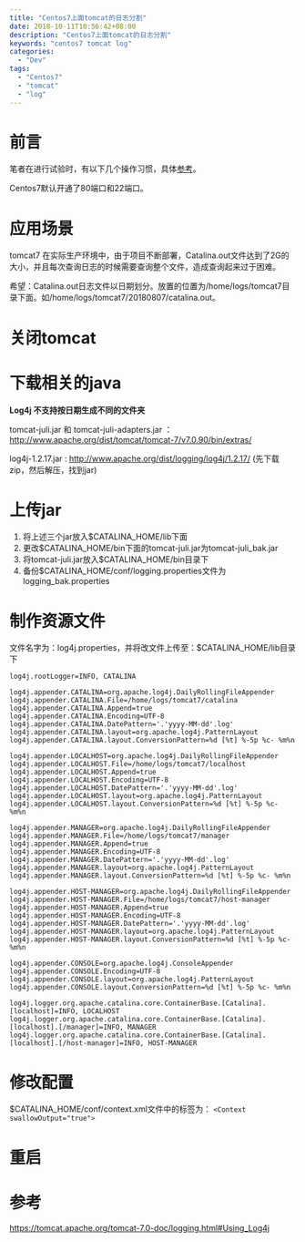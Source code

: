 ```yaml
---
title: "Centos7上面tomcat的日志分割"
date: 2018-10-11T10:56:42+08:00
description: "Centos7上面tomcat的日志分割"
keywords: "centos7 tomcat log"
categories:
  - "Dev"
tags:
  - "Centos7"
  - "tomcat"
  - "log"
---
```


# 前言

笔者在进行试验时，有以下几个操作习惯，具体[参考](/post/dev/how-to-devops/)。

Centos7默认开通了80端口和22端口。

# 应用场景
tomcat7 在实际生产环境中，由于项目不断部署，Catalina.out文件达到了2G的大小，并且每次查询日志的时候需要查询整个文件，造成查询起来过于困难。

希望：Catalina.out日志文件以日期划分。放置的位置为/home/logs/tomcat7目录下面。如/home/logs/tomcat7/20180807/catalina.out。

# 关闭tomcat


# 下载相关的java
**Log4j 不支持按日期生成不同的文件夹**

tomcat-juli.jar 和 tomcat-juli-adapters.jar ： http://www.apache.org/dist/tomcat/tomcat-7/v7.0.90/bin/extras/

log4j-1.2.17.jar : http://www.apache.org/dist/logging/log4j/1.2.17/
(先下载zip，然后解压，找到jar)

# 上传jar
1. 将上述三个jar放入$CATALINA_HOME/lib下面
2. 更改$CATALINA_HOME/bin下面的tomcat-juli.jar为tomcat-juli_bak.jar
3. 将tomcat-juli.jar放入$CATALINA_HOME/bin目录下
4. 备份$CATALINA_HOME/conf/logging.properties文件为logging_bak.properties

# 制作资源文件
文件名字为：log4j.properties，并将改文件上传至：$CATALINA_HOME/lib目录下
```
log4j.rootLogger=INFO, CATALINA

log4j.appender.CATALINA=org.apache.log4j.DailyRollingFileAppender
log4j.appender.CATALINA.File=/home/logs/tomcat7/catalina
log4j.appender.CATALINA.Append=true
log4j.appender.CATALINA.Encoding=UTF-8
log4j.appender.CATALINA.DatePattern='.'yyyy-MM-dd'.log'
log4j.appender.CATALINA.layout=org.apache.log4j.PatternLayout
log4j.appender.CATALINA.layout.ConversionPattern=%d [%t] %-5p %c- %m%n

log4j.appender.LOCALHOST=org.apache.log4j.DailyRollingFileAppender
log4j.appender.LOCALHOST.File=/home/logs/tomcat7/localhost
log4j.appender.LOCALHOST.Append=true
log4j.appender.LOCALHOST.Encoding=UTF-8
log4j.appender.LOCALHOST.DatePattern='.'yyyy-MM-dd'.log'
log4j.appender.LOCALHOST.layout=org.apache.log4j.PatternLayout
log4j.appender.LOCALHOST.layout.ConversionPattern=%d [%t] %-5p %c- %m%n

log4j.appender.MANAGER=org.apache.log4j.DailyRollingFileAppender
log4j.appender.MANAGER.File=/home/logs/tomcat7/manager
log4j.appender.MANAGER.Append=true
log4j.appender.MANAGER.Encoding=UTF-8
log4j.appender.MANAGER.DatePattern='.'yyyy-MM-dd'.log'
log4j.appender.MANAGER.layout=org.apache.log4j.PatternLayout
log4j.appender.MANAGER.layout.ConversionPattern=%d [%t] %-5p %c- %m%n

log4j.appender.HOST-MANAGER=org.apache.log4j.DailyRollingFileAppender
log4j.appender.HOST-MANAGER.File=/home/logs/tomcat7/host-manager
log4j.appender.HOST-MANAGER.Append=true
log4j.appender.HOST-MANAGER.Encoding=UTF-8
log4j.appender.HOST-MANAGER.DatePattern='.'yyyy-MM-dd'.log'
log4j.appender.HOST-MANAGER.layout=org.apache.log4j.PatternLayout
log4j.appender.HOST-MANAGER.layout.ConversionPattern=%d [%t] %-5p %c- %m%n

log4j.appender.CONSOLE=org.apache.log4j.ConsoleAppender
log4j.appender.CONSOLE.Encoding=UTF-8
log4j.appender.CONSOLE.layout=org.apache.log4j.PatternLayout
log4j.appender.CONSOLE.layout.ConversionPattern=%d [%t] %-5p %c- %m%n

log4j.logger.org.apache.catalina.core.ContainerBase.[Catalina].[localhost]=INFO, LOCALHOST
log4j.logger.org.apache.catalina.core.ContainerBase.[Catalina].[localhost].[/manager]=INFO, MANAGER
log4j.logger.org.apache.catalina.core.ContainerBase.[Catalina].[localhost].[/host-manager]=INFO, HOST-MANAGER
```

# 修改配置
$CATALINA_HOME/conf/context.xml文件中的<Context>标签为：
`<Context swallowOutput="true">`

# 重启



# 参考
https://tomcat.apache.org/tomcat-7.0-doc/logging.html#Using_Log4j
